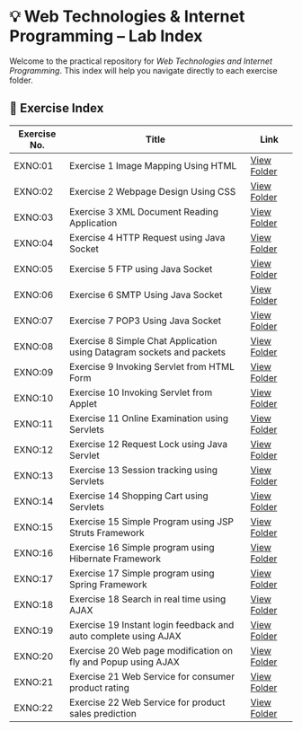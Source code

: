 # 💡 Web Technologies & Internet Programming – Lab Index

Welcome to the practical repository for *Web Technologies and Internet Programming*. This index will help you navigate directly to each exercise folder.

## 📘 Exercise Index

| Exercise No. | Title | Link |
|--------------|-------|------|
| EXNO:01 | Exercise 1 Image Mapping Using HTML | [View Folder](https://github.com/Yousuff-GIT/Web-Technologies-and-Internet-Programming/tree/main/EXNO01) |
| EXNO:02 | Exercise 2 Webpage Design Using CSS | [View Folder](https://github.com/Yousuff-GIT/Web-Technologies-and-Internet-Programming/tree/main/EXNO02) |
| EXNO:03 | Exercise 3 XML Document Reading Application | [View Folder](https://github.com/Yousuff-GIT/Web-Technologies-and-Internet-Programming/tree/main/EXNO03) |
| EXNO:04 | Exercise 4 HTTP Request using Java Socket | [View Folder](https://github.com/Yousuff-GIT/Web-Technologies-and-Internet-Programming/tree/main/EXNO04) |
| EXNO:05 | Exercise 5 FTP using Java Socket | [View Folder](https://github.com/Yousuff-GIT/Web-Technologies-and-Internet-Programming/tree/main/EXNO05) |
| EXNO:06 | Exercise 6 SMTP Using Java Socket | [View Folder](https://github.com/Yousuff-GIT/Web-Technologies-and-Internet-Programming/tree/main/EXNO06) |
| EXNO:07 | Exercise 7 POP3 Using Java Socket | [View Folder](https://github.com/Yousuff-GIT/Web-Technologies-and-Internet-Programming/tree/main/EXNO07) |
| EXNO:08 | Exercise 8 Simple Chat Application using Datagram sockets and packets | [View Folder](https://github.com/Yousuff-GIT/Web-Technologies-and-Internet-Programming/tree/main/EXNO08) |
| EXNO:09 | Exercise 9 Invoking Servlet from HTML Form | [View Folder](https://github.com/Yousuff-GIT/Web-Technologies-and-Internet-Programming/tree/main/EXNO09) |
| EXNO:10 | Exercise 10 Invoking Servlet from Applet | [View Folder](https://github.com/Yousuff-GIT/Web-Technologies-and-Internet-Programming/tree/main/EXNO10) |
| EXNO:11 | Exercise 11 Online Examination using Servlets | [View Folder](https://github.com/Yousuff-GIT/Web-Technologies-and-Internet-Programming/tree/main/EXNO11) |
| EXNO:12 | Exercise 12 Request Lock using Java Servlet | [View Folder](https://github.com/Yousuff-GIT/Web-Technologies-and-Internet-Programming/tree/main/EXNO12) |
| EXNO:13 | Exercise 13 Session tracking using Servlets | [View Folder](https://github.com/Yousuff-GIT/Web-Technologies-and-Internet-Programming/tree/main/EXNO13) |
| EXNO:14 | Exercise 14 Shopping Cart using Servlets | [View Folder](https://github.com/Yousuff-GIT/Web-Technologies-and-Internet-Programming/tree/main/EXNO14) |
| EXNO:15 | Exercise 15 Simple Program using JSP Struts Framework | [View Folder](https://github.com/Yousuff-GIT/Web-Technologies-and-Internet-Programming/tree/main/EXNO15) |
| EXNO:16 | Exercise 16 Simple program using Hibernate Framework | [View Folder](https://github.com/Yousuff-GIT/Web-Technologies-and-Internet-Programming/tree/main/EXNO16) |
| EXNO:17 | Exercise 17 Simple program using Spring Framework | [View Folder](https://github.com/Yousuff-GIT/Web-Technologies-and-Internet-Programming/tree/main/EXNO17) |
| EXNO:18 | Exercise 18 Search in real time using AJAX | [View Folder](https://github.com/Yousuff-GIT/Web-Technologies-and-Internet-Programming/tree/main/EXNO18) |
| EXNO:19 | Exercise 19 Instant login feedback and auto complete using AJAX | [View Folder](https://github.com/Yousuff-GIT/Web-Technologies-and-Internet-Programming/tree/main/EXNO19) |
| EXNO:20 | Exercise 20 Web page modification on fly and Popup using AJAX | [View Folder](https://github.com/Yousuff-GIT/Web-Technologies-and-Internet-Programming/tree/main/EXNO20) |
| EXNO:21 | Exercise 21 Web Service for consumer product rating | [View Folder](https://github.com/Yousuff-GIT/Web-Technologies-and-Internet-Programming/tree/main/EXNO21) |
| EXNO:22 | Exercise 22 Web Service for product sales prediction | [View Folder](https://github.com/Yousuff-GIT/Web-Technologies-and-Internet-Programming/tree/main/EXNO22) |
